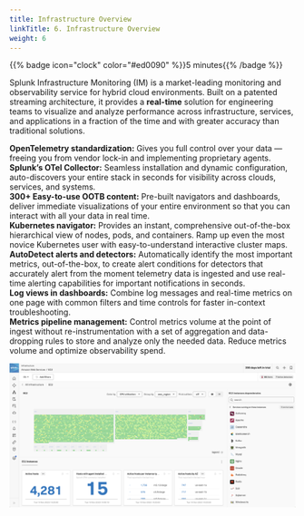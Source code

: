 ```yaml
---
title: Infrastructure Overview
linkTitle: 6. Infrastructure Overview
weight: 6
---
```


{{% badge icon="clock" color="#ed0090" %}}5 minutes{{% /badge %}}

Splunk Infrastructure Monitoring (IM) is a market-leading monitoring and observability service for hybrid cloud environments. Built on a patented streaming architecture, it provides a **real-time** solution for engineering teams to visualize and analyze performance across infrastructure, services, and applications in a fraction of the time and with greater accuracy than traditional solutions.

**OpenTelemetry standardization:** Gives you full control over your data — freeing you from vendor lock-in and implementing proprietary agents.  
**Splunk’s OTel Collector:** Seamless installation and dynamic configuration, auto-discovers your entire stack in seconds for visibility across clouds, services, and systems.  
**300+ Easy-to-use OOTB content:** Pre-built navigators and dashboards, deliver immediate visualizations of your entire environment so that you can interact with all your data in real time.  
**Kubernetes navigator:** Provides an instant, comprehensive out-of-the-box hierarchical view of nodes, pods, and containers. Ramp up even the most novice Kubernetes user with easy-to-understand interactive cluster maps.  
**AutoDetect alerts and detectors:** Automatically identify the most important metrics, out-of-the-box, to create alert conditions for detectors that accurately alert from the moment telemetry data is ingested and use real-time alerting capabilities for important notifications in seconds.  
**Log views in dashboards:** Combine log messages and real-time metrics on one page with common filters and time controls for faster in-context troubleshooting.  
**Metrics pipeline management:** Control metrics volume at the point of ingest without re-instrumentation with a set of aggregation and data-dropping rules to store and analyze only the needed data. Reduce metrics volume and optimize observability spend.  

![Infrastructure Overview](images/infrastructure-overview.png)
<!--
{{% notice title="Tip - Optional Exercise" style="primary"  icon="lightbulb" %}}
The main focus of this workshop is to give a good overview of the full product suite and make sure that all major components are touched. We have added an *optional* exercise that makes use of the Kubernetes Navigator to show more of the **Infrastructure** capabilities.. It can be skipped in case of time constraints.
{{% /notice %}}
-->
